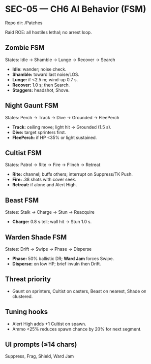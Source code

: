 # SEC-05 — CH6 AI Behavior (FSM)
Repo dir: /Patches

Raid ROE: all hostiles lethal; no arrest loop.

## Zombie FSM
States: Idle → Shamble → Lunge → Recover → Search  
- **Idle:** wander; noise check.  
- **Shamble:** toward last noise/LOS.  
- **Lunge:** if <2.5 m; wind-up 0.7 s.  
- **Recover:** 1.0 s; then Search.  
- **Staggers:** headshot, Shove.

## Night Gaunt FSM
States: Perch → Track → Dive → Grounded → FleePerch  
- **Track:** ceiling move; light hit → Grounded (1.5 s).  
- **Dive:** target sprinters first.  
- **FleePerch:** if HP <35% or light sustained.

## Cultist FSM
States: Patrol → Rite → Fire → Flinch → Retreat  
- **Rite:** channel; buffs others; interrupt on Suppress/TK Push.  
- **Fire:** .38 shots with cover seek.  
- **Retreat:** if alone and Alert High.

## Beast FSM
States: Stalk → Charge → Stun → Reacquire  
- **Charge:** 0.8 s tell; wall hit → Stun 1.0 s.

## Warden Shade FSM
States: Drift → Swipe → Phase → Disperse  
- **Phase:** 50% ballistic DR; **Ward Jam** forces Swipe.  
- **Disperse:** on low HP; brief invuln then Drift.

## Threat priority
- Gaunt on sprinters, Cultist on casters, Beast on nearest, Shade on clustered.

## Tuning hooks
- Alert High adds +1 Cultist on spawn.  
- Ammo <25% reduces spawn chance by 20% for next segment.

## UI prompts (≤14 chars)
Suppress, Frag, Shield, Ward Jam
